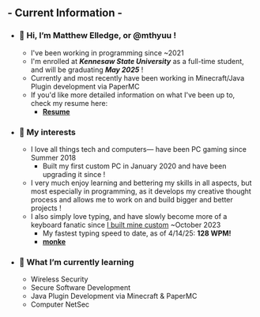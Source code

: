 ## - Current Information -

- ### 👋 **Hi, I’m Matthew Elledge, or @mthyuu !**
  - I've been working in programming since ~2021
  - I'm enrolled at **_Kennesaw State University_** as a full-time student, and will be graduating **_May 2025_** !
  - Currently and most recently have been working in Minecraft/Java Plugin development via PaperMC
  - If you'd like more detailed information on what I've been up to, check my resume here:
    - __[Resume](https://github.com/mthyuu/aboutMe/blob/main/Matthew_Elledge_Resume2024.md)__
    
- ### 👀 **My interests**
  - I love all things tech and computers— have been PC gaming since Summer 2018
      - Built my first custom PC in January 2020 and have been upgrading it since ! 
  - I very much enjoy learning and bettering my skills in all aspects, but most especially in programming, as it develops my creative thought process and allows me to work on and build bigger and better projects !
  - I also simply love typing, and have slowly become more of a keyboard fanatic since [I built mine custom](https://github.com/mthyuu/aboutMe/blob/main/keyboard/keyboard%20desc.md) ~October 2023
      - My fastest typing speed to date, as of 4/14/25: __128 WPM!__
      - __[monke](https://monkeytype.com/profile/mthyuu)__
    
- ### 🌱 **What I’m currently learning**
    - Wireless Security
    - Secure Software Development
    - Java Plugin Development via Minecraft & PaperMC
    - Computer NetSec
